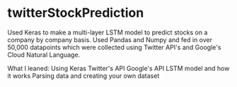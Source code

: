 # twitterStockPrediction

Used Keras to make a multi-layer LSTM model to predict stocks on a company by company basis. 
Used Pandas and Numpy and fed in over 50,000 datapoints which were collected using Twitter API's and Google's Cloud Natural Language.

What I leaned:
Using Keras
Twitter's API
Google's API
LSTM model and how it works 
Parsing data and creating your own dataset 
